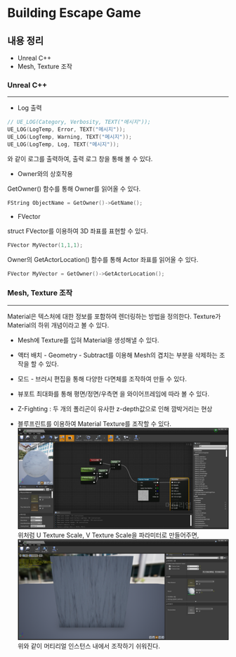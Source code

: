 # Building Escape Game

## 내용 정리
  - Unreal C++
  - Mesh, Texture 조작

### Unreal C++ 
---------------------------------
- Log 출력
```C++
// UE_LOG(Category, Verbosity, TEXT("메시지"));
UE_LOG(LogTemp, Error, TEXT("메시지"));
UE_LOG(LogTemp, Warning, TEXT("메시지"));
UE_LOG(LogTemp, Log, TEXT("메시지"));
```  
와 같이 로그를 출력하여, 출력 로그 창을 통해 볼 수 있다.

- Owner와의 상호작용
  
GetOwner() 함수를 통해 Owner를 읽어올 수 있다.
```C++
FString ObjectName = GetOwner()->GetName();
```

- FVector
  
struct FVector를 이용하여 3D 좌표를 표현할 수 있다.
```C++
FVector MyVector(1,1,1);
```

Owner의 GetActorLocation() 함수를 통해 Actor 좌표를 읽어올 수 있다.
```C++
FVector MyVector = GetOwner()->GetActorLocation();
```


### Mesh, Texture 조작
---------------------------------
Material은 텍스처에 대한 정보를 포함하여 렌더링하는 방법을 정의한다. 
Texture가 Material의 하위 개념이라고 볼 수 있다.

* Mesh에 Texture를 입혀 Material을 생성해낼 수 있다.

* 액터 배치 - Geometry - Subtract를 이용해 Mesh의 겹치는 부분을 삭제하는 조작을 할 수 있다.

* 모드 - 브러시 편집을 통해 다양한 다면체를 조작하여 만들 수 있다.

* 뷰포트 최대화를 통해 평면/정면/우측면 을 와이어프레임에 따라 볼 수 있다.

* Z-Fighting : 두 개의 폴리곤이 유사한 z-depth값으로 인해 깜박거리는 현상


* 블루프린트를 이용하여 Material Texture를 조작할 수 있다. 
![Material Blueprint](/material%20blueprint.png)
위처럼 U Texture Scale, V Texture Scale을 파라미터로 만들어주면,
![Material Instance](/material%20instance.png)
위와 같이 머티리얼 인스턴스 내에서 조작하기 쉬워진다.